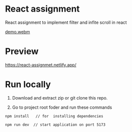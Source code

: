 # React assignment

React assignment to implement filter and infite scroll in react

[demo.webm](https://github.com/mayank0274/React-Infinite-Scroll-and-Filters/assets/113236810/237ee470-b67d-406d-ab14-bc030f843f65)

# Preview

https://react-assignmet.netlify.app/

# Run locally

1. Download and extract zip or git clone this repo.

2. Go to project root foder and run these commands

```
npm install   // for  installing dependencies

npm run dev  // start application on port 5173

```
